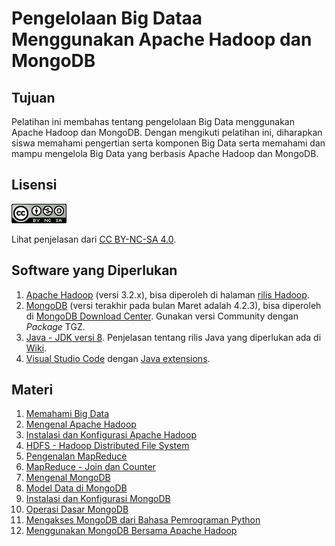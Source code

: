 # Pengelolaan Big Dataa Menggunakan Apache Hadoop dan MongoDB

## Tujuan

Pelatihan ini membahas tentang pengelolaan Big Data menggunakan Apache Hadoop dan MongoDB. Dengan mengikuti pelatihan ini, diharapkan siswa memahami pengertian serta komponen Big Data serta memahami dan mampu mengelola Big Data yang berbasis Apache Hadoop dan MongoDB.

## Lisensi

![Attribution-NonCommercial-ShareAlike 4.0 International (CC BY-NC-SA 4.0)](cc-by-nc-sa-4.0.png)

Lihat penjelasan dari [CC BY-NC-SA 4.0](https://creativecommons.org/licenses/by-nc-sa/4.0/).

## Software yang Diperlukan

1.  [Apache Hadoop](https://hadoop.apache.org) (versi 3.2.x), bisa diperoleh di halaman [rilis Hadoop](https://hadoop.apache.org/releases.html).
2.  [MongoDB](https://www.mongodb.com/) (versi terakhir pada bulan Maret adalah 4.2.3), bisa diperoleh di [MongoDB Download Center](https://www.mongodb.com/download-center/community). Gunakan versi Community dengan *Package* TGZ.
3.  [Java - JDK versi 8](https://www.oracle.com/java/technologies/javase-downloads.html#JDK8). Penjelasan tentang rilis Java yang diperlukan ada di [Wiki](https://cwiki.apache.org/confluence/display/HADOOP/Hadoop+Java+Versions).
4.  [Visual Studio Code](https://code.visualstudio.com/) dengan [Java extensions](https://code.visualstudio.com/docs/languages/java).

## Materi

1.  [Memahami Big Data](big-data-001.md)
2.  [Mengenal Apache Hadoop](big-data-002.md)
3.  [Instalasi dan Konfigurasi Apache Hadoop](big-data-003.md)
4.  [HDFS - Hadoop Distributed File System](big-data-004.md)
5.  [Pengenalan MapReduce](big-data-005.md)
6.  [MapReduce - Join dan Counter](big-data-006.md)
7.  [Mengenal MongoDB](big-data-007.md)
8.  [Model Data di MongoDB](big-data-008.md)
9.  [Instalasi dan Konfigurasi MongoDB](big-data-009.md)
10. [Operasi Dasar MongoDB](big-data-010.md)
11. [Mengakses MongoDB dari Bahasa Pemrograman Python](big-data-011.md)
12. [Menggunakan MongoDB Bersama Apache Hadoop](big-data-012.md)


